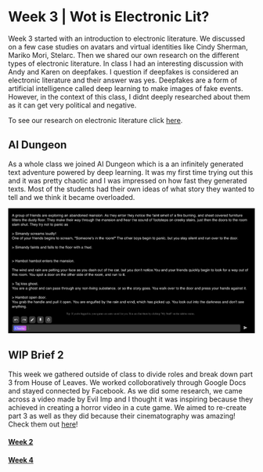 # Week 3 | Wot is Electronic Lit?
Week 3 started with an introduction to electronic literature. We discussed on a few case studies on avatars and virtual identities like Cindy Sherman, Mariko Mori, Stelarc. Then we shared our own research on the different types of electronic literature. In class I had an interesting discussion with Andy and Karen on deepfakes. I question if deepfakes is considered an electronic literature and their answer was yes. Deepfakes are a form of artificial intelligence called deep learning to make images of fake events. However, in the context of this class, I didnt deeply researched about them as it can get very political and negative.

To see our research on electronic literature click [here](https://docs.google.com/presentation/d/1QXcxFkKdzMiwNWBSdXT0LG9YNFjlzViwScTtsLMXROo/edit#slide=id.g8e5317bdfc_0_33).

## AI Dungeon
As a whole class we joined AI Dungeon which is a an infinitely generated text adventure powered by deep learning. It was my first time trying out this and it was pretty chaotic and I was impressed on how fast they generated texts. Most of the students had their own ideas of what story they wanted to tell and we think it became overloaded.

<img src ="aidungeon.JPG">

## WIP Brief 2
This week we gathered outside of class to divide roles and break down part 3 from House of Leaves. We worked colloboratively through Google Docs and stayed connected by Facebook. As we did some research, we came across a video made by Evil Imp and I thought it was inspiring because they achieved in creating a horror video in a cute game. We aimed to re-create part 3 as well as they did because their cinematography was amazing!
Check them out [here](https://www.youtube.com/watch?v=xXc_9ikGkl0)!

#### [Week 2](https://github.com/natnathania/Codewords-2020/blob/master/Week%202/readme.md)
#### [Week 4](https://github.com/natnathania/Codewords-2020/blob/master/Week%204/readme.md)
